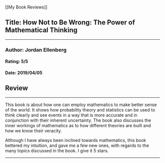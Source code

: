 [[My Book Reviews]]

 
 ## Title: How Not to Be Wrong: The Power of Mathematical Thinking
 ---
 ### Author: Jordan Ellenberg
 #### Rating: 5/5
 #### Date: 2019/04/05


 ## Review
 ---
 This book is about how one can employ mathematics to make better sense of the world. It shows how probability theory and statistics can be used to think clearly and see events in a way that is more accurate and in conjunction with their inherent uncertainty. The book also discusses the inner workings of mathematics as to how different theories are built and how we know their veracity.  
   
Although I have always been inclined towards mathematics, this book bettered my intuition, and gave me a few new ones, with regards to the many topics discussed in the book. I give it 5 stars.  




 ---
 